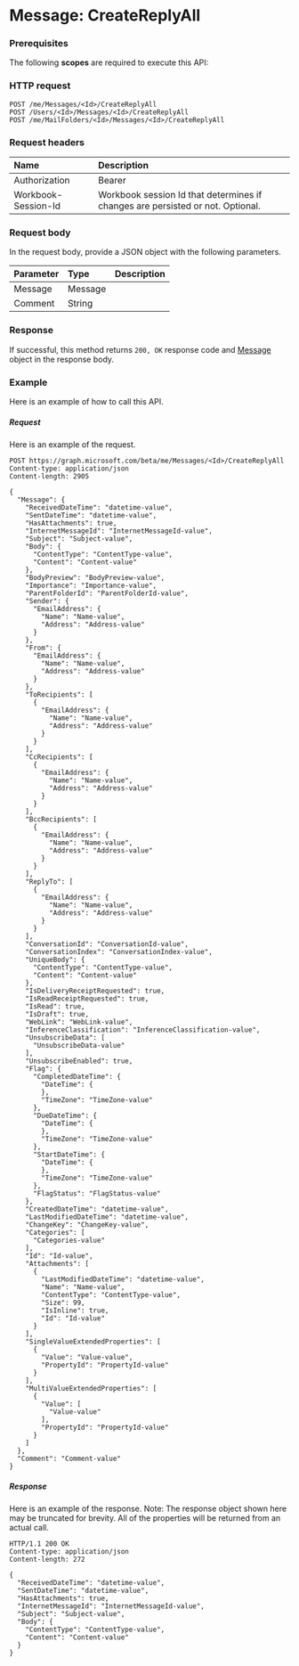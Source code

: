 # Message: CreateReplyAll


### Prerequisites
The following **scopes** are required to execute this API: 
### HTTP request
<!-- { "blockType": "ignored" } -->
```http
POST /me/Messages/<Id>/CreateReplyAll
POST /Users/<Id>/Messages/<Id>/CreateReplyAll
POST /me/MailFolders/<Id>/Messages/<Id>/CreateReplyAll

```
### Request headers
| Name       | Description|
|:---------------|:----------|
| Authorization  | Bearer <code>|
| Workbook-Session-Id  | Workbook session Id that determines if changes are persisted or not. Optional.|

### Request body
In the request body, provide a JSON object with the following parameters.

| Parameter	   | Type	|Description|
|:---------------|:--------|:----------|
|Message|Message||
|Comment|String||

### Response
If successful, this method returns `200, OK` response code and [Message](../resources/message.md) object in the response body.

### Example
Here is an example of how to call this API.
##### Request
Here is an example of the request.
<!-- {
  "blockType": "request",
  "name": "message_createreplyall"
}-->
```http
POST https://graph.microsoft.com/beta/me/Messages/<Id>/CreateReplyAll
Content-type: application/json
Content-length: 2905

{
  "Message": {
    "ReceivedDateTime": "datetime-value",
    "SentDateTime": "datetime-value",
    "HasAttachments": true,
    "InternetMessageId": "InternetMessageId-value",
    "Subject": "Subject-value",
    "Body": {
      "ContentType": "ContentType-value",
      "Content": "Content-value"
    },
    "BodyPreview": "BodyPreview-value",
    "Importance": "Importance-value",
    "ParentFolderId": "ParentFolderId-value",
    "Sender": {
      "EmailAddress": {
        "Name": "Name-value",
        "Address": "Address-value"
      }
    },
    "From": {
      "EmailAddress": {
        "Name": "Name-value",
        "Address": "Address-value"
      }
    },
    "ToRecipients": [
      {
        "EmailAddress": {
          "Name": "Name-value",
          "Address": "Address-value"
        }
      }
    ],
    "CcRecipients": [
      {
        "EmailAddress": {
          "Name": "Name-value",
          "Address": "Address-value"
        }
      }
    ],
    "BccRecipients": [
      {
        "EmailAddress": {
          "Name": "Name-value",
          "Address": "Address-value"
        }
      }
    ],
    "ReplyTo": [
      {
        "EmailAddress": {
          "Name": "Name-value",
          "Address": "Address-value"
        }
      }
    ],
    "ConversationId": "ConversationId-value",
    "ConversationIndex": "ConversationIndex-value",
    "UniqueBody": {
      "ContentType": "ContentType-value",
      "Content": "Content-value"
    },
    "IsDeliveryReceiptRequested": true,
    "IsReadReceiptRequested": true,
    "IsRead": true,
    "IsDraft": true,
    "WebLink": "WebLink-value",
    "InferenceClassification": "InferenceClassification-value",
    "UnsubscribeData": [
      "UnsubscribeData-value"
    ],
    "UnsubscribeEnabled": true,
    "Flag": {
      "CompletedDateTime": {
        "DateTime": {
        },
        "TimeZone": "TimeZone-value"
      },
      "DueDateTime": {
        "DateTime": {
        },
        "TimeZone": "TimeZone-value"
      },
      "StartDateTime": {
        "DateTime": {
        },
        "TimeZone": "TimeZone-value"
      },
      "FlagStatus": "FlagStatus-value"
    },
    "CreatedDateTime": "datetime-value",
    "LastModifiedDateTime": "datetime-value",
    "ChangeKey": "ChangeKey-value",
    "Categories": [
      "Categories-value"
    ],
    "Id": "Id-value",
    "Attachments": [
      {
        "LastModifiedDateTime": "datetime-value",
        "Name": "Name-value",
        "ContentType": "ContentType-value",
        "Size": 99,
        "IsInline": true,
        "Id": "Id-value"
      }
    ],
    "SingleValueExtendedProperties": [
      {
        "Value": "Value-value",
        "PropertyId": "PropertyId-value"
      }
    ],
    "MultiValueExtendedProperties": [
      {
        "Value": [
          "Value-value"
        ],
        "PropertyId": "PropertyId-value"
      }
    ]
  },
  "Comment": "Comment-value"
}
```

##### Response
Here is an example of the response. Note: The response object shown here may be truncated for brevity. All of the properties will be returned from an actual call.
<!-- {
  "blockType": "response",
  "truncated": true,
  "@odata.type": "microsoft.graph.Message"
} -->
```http
HTTP/1.1 200 OK
Content-type: application/json
Content-length: 272

{
  "ReceivedDateTime": "datetime-value",
  "SentDateTime": "datetime-value",
  "HasAttachments": true,
  "InternetMessageId": "InternetMessageId-value",
  "Subject": "Subject-value",
  "Body": {
    "ContentType": "ContentType-value",
    "Content": "Content-value"
  }
}
```

<!-- uuid: 8fcb5dbc-d5aa-4681-8e31-b001d5168d79
2015-10-25 14:57:30 UTC -->
<!-- {
  "type": "#page.annotation",
  "description": "Message: CreateReplyAll",
  "keywords": "",
  "section": "documentation",
  "tocPath": ""
}-->